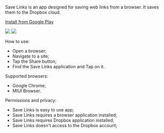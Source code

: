 Save Links is an app designed for saving web links from a browser. It saves them to the Dropbox cloud.

[Install from Google Play](https://play.google.com/store/apps/details?id=com.denis.home.savelinks)

<image src="https://lh3.googleusercontent.com/L23ZZYwJ-xUzxDk7DUBrKYfQM5OfZLPAqoo9Rru_qdWTtV3IPl8VYTzBKKxOZgKoIw"></image>
<image src="https://lh3.googleusercontent.com/4J86n8dy-xpQZJpWCKmX64eoc5WyO_RtBHxYsqK-jg-OqlA6hHcmeQNNzfKI30RnV4c"></image>

How to use:
* Open a browser;
* Navigate to a site;
* Tap the Share button;
* Find the Save Links application and Tap on it.

Supported browsers:
* Google Chrome;
* MIUI Browser.

Permissions and privacy:
* Save Links is easy to use app;
* Save Links requires a browser application installed;
* Save Links requires Dropbox application installed;
* Save Links doesn't access to the Dropbox account;

